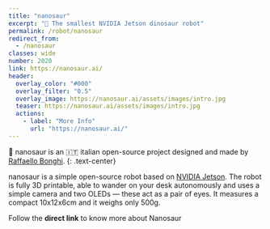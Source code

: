 ```yaml
---
title: "nanosaur"
excerpt: "🦕 The smallest NVIDIA Jetson dinosaur robot"
permalink: /robot/nanosaur
redirect_from:
  - /nanosaur
classes: wide
number: 2020
link: https://nanosaur.ai/
header:
  overlay_color: "#000"
  overlay_filter: "0.5"
  overlay_image: https://nanosaur.ai/assets/images/intro.jpg
  teaser: https://nanosaur.ai/assets/images/intro.jpg
  actions:
    - label: "More Info"
      url: "https://nanosaur.ai/"
---
```


🦕 nanosaur is an 🇮🇹 italian open-source project designed and made by [Raffaello Bonghi](https://rnext.it).
{: .text-center}

nanosaur is a simple open-source robot based on [NVIDIA Jetson](https://developer.nvidia.com/buy-jetson). The robot is fully 3D printable, able to wander on your desk autonomously and uses a simple camera and two OLEDs — these act as a pair of eyes. It measures a compact 10x12x6cm and it weighs only 500g.

Follow the **direct link** to know more about Nanosaur